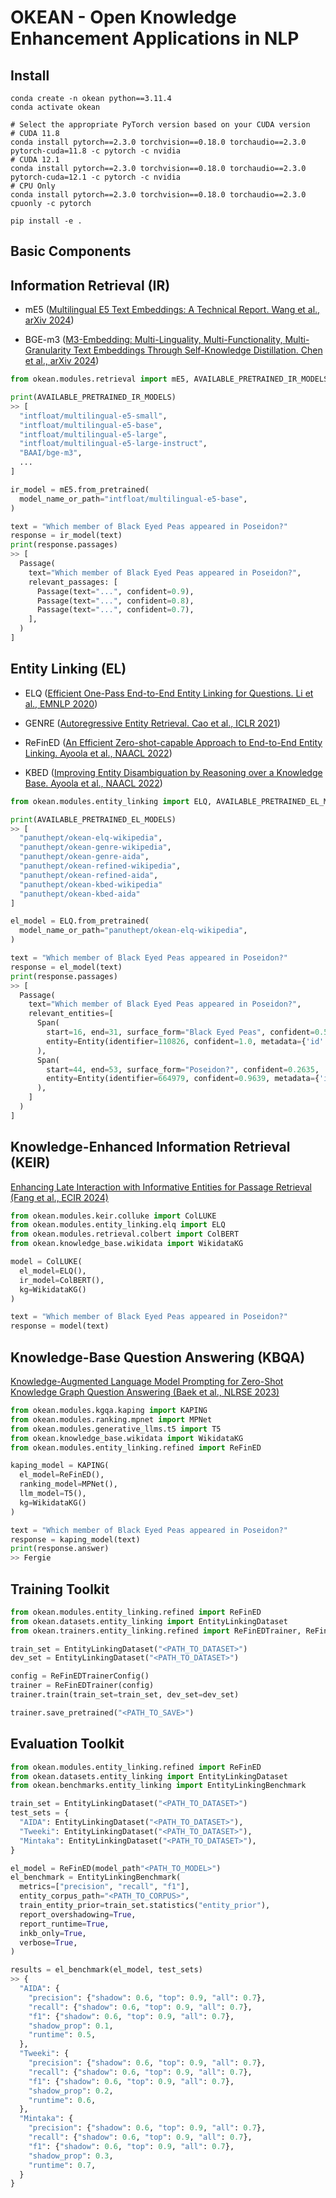 # OKEAN - Open Knowledge Enhancement Applications in NLP

## Install
```
conda create -n okean python==3.11.4
conda activate okean

# Select the appropriate PyTorch version based on your CUDA version
# CUDA 11.8
conda install pytorch==2.3.0 torchvision==0.18.0 torchaudio==2.3.0 pytorch-cuda=11.8 -c pytorch -c nvidia
# CUDA 12.1
conda install pytorch==2.3.0 torchvision==0.18.0 torchaudio==2.3.0 pytorch-cuda=12.1 -c pytorch -c nvidia
# CPU Only
conda install pytorch==2.3.0 torchvision==0.18.0 torchaudio==2.3.0 cpuonly -c pytorch

pip install -e .
```

## Basic Components

## Information Retrieval (IR)

- mE5 ([Multilingual E5 Text Embeddings: A Technical Report. Wang et al., arXiv 2024](https://arxiv.org/pdf/2402.05672))

- BGE-m3 ([M3-Embedding: Multi-Linguality, Multi-Functionality, Multi-Granularity Text Embeddings Through Self-Knowledge Distillation. Chen et al., arXiv 2024](https://arxiv.org/pdf/2402.03216))

```python
from okean.modules.retrieval import mE5, AVAILABLE_PRETRAINED_IR_MODELS

print(AVAILABLE_PRETRAINED_IR_MODELS)
>> [
  "intfloat/multilingual-e5-small",
  "intfloat/multilingual-e5-base",
  "intfloat/multilingual-e5-large",
  "intfloat/multilingual-e5-large-instruct",
  "BAAI/bge-m3",
  ...
]

ir_model = mE5.from_pretrained(
  model_name_or_path="intfloat/multilingual-e5-base",
)

text = "Which member of Black Eyed Peas appeared in Poseidon?"
response = ir_model(text)
print(response.passages)
>> [
  Passage(
    text="Which member of Black Eyed Peas appeared in Poseidon?",
    relevant_passages: [
      Passage(text="...", confident=0.9),
      Passage(text="...", confident=0.8),
      Passage(text="...", confident=0.7),
    ],
  )
]
```

## Entity Linking (EL)

- ELQ ([Efficient One-Pass End-to-End Entity Linking for Questions. Li et al., EMNLP 2020](https://aclanthology.org/2020.emnlp-main.522.pdf))
  
- GENRE ([Autoregressive Entity Retrieval. Cao et al., ICLR 2021](https://arxiv.org/pdf/2010.00904))

- ReFinED ([An Efficient Zero-shot-capable Approach to End-to-End Entity Linking. Ayoola et al., NAACL 2022](https://aclanthology.org/2022.naacl-industry.24.pdf))

- KBED ([Improving Entity Disambiguation by Reasoning over a Knowledge Base. Ayoola et al., NAACL 2022](https://aclanthology.org/2022.naacl-main.210.pdf))

```python
from okean.modules.entity_linking import ELQ, AVAILABLE_PRETRAINED_EL_MODELS

print(AVAILABLE_PRETRAINED_EL_MODELS)
>> [
  "panuthept/okean-elq-wikipedia",
  "panuthept/okean-genre-wikipedia",
  "panuthept/okean-genre-aida",
  "panuthept/okean-refined-wikipedia",
  "panuthept/okean-refined-aida",
  "panuthept/okean-kbed-wikipedia"
  "panuthept/okean-kbed-aida"
]

el_model = ELQ.from_pretrained(
  model_name_or_path="panuthept/okean-elq-wikipedia",
)

text = "Which member of Black Eyed Peas appeared in Poseidon?"
response = el_model(text)
print(response.passages)
>> [
  Passage(
    text="Which member of Black Eyed Peas appeared in Poseidon?",
    relevant_entities=[
      Span(
        start=16, end=31, surface_form="Black Eyed Peas", confident=0.5956,
        entity=Entity(identifier=110826, confident=1.0, metadata={'id': {'wikipedia': '210453', 'wikidata': 'Q134541'}})
      ),
      Span(
        start=44, end=53, surface_form="Poseidon?", confident=0.2635,
        entity=Entity(identifier=664979, confident=0.9639, metadata={'id': {'wikipedia': '2688309', 'wikidata': 'Q906633'}})
      ),
    ]
  )
]
```

## Knowledge-Enhanced Information Retrieval (KEIR)

[Enhancing Late Interaction with Informative Entities for Passage Retrieval (Fang et al., ECIR 2024)](https://keirworkshop.github.io/assets/files/keir_4.pdf)

```python
from okean.modules.keir.colluke import ColLUKE
from okean.modules.entity_linking.elq import ELQ
from okean.modules.retrieval.colbert import ColBERT
from okean.knowledge_base.wikidata import WikidataKG

model = ColLUKE(
  el_model=ELQ(),
  ir_model=ColBERT(),
  kg=WikidataKG()
)

text = "Which member of Black Eyed Peas appeared in Poseidon?"
response = model(text)
```

## Knowledge-Base Question Answering (KBQA)

[Knowledge-Augmented Language Model Prompting for Zero-Shot Knowledge Graph Question Answering (Baek et al., NLRSE 2023)](https://aclanthology.org/2023.nlrse-1.7)

```python
from okean.modules.kgqa.kaping import KAPING
from okean.modules.ranking.mpnet import MPNet
from okean.modules.generative_llms.t5 import T5
from okean.knowledge_base.wikidata import WikidataKG
from okean.modules.entity_linking.refined import ReFinED

kaping_model = KAPING(
  el_model=ReFinED(),
  ranking_model=MPNet(),
  llm_model=T5(),
  kg=WikidataKG()
)

text = "Which member of Black Eyed Peas appeared in Poseidon?"
response = kaping_model(text)
print(response.answer)
>> Fergie
```

## Training Toolkit
```python
from okean.modules.entity_linking.refined import ReFinED
from okean.datasets.entity_linking import EntityLinkingDataset
from okean.trainers.entity_linking.refined import ReFinEDTrainer, ReFinEDTrainerConfig

train_set = EntityLinkingDataset("<PATH_TO_DATASET>")
dev_set = EntityLinkingDataset("<PATH_TO_DATASET>")

config = ReFinEDTrainerConfig()
trainer = ReFinEDTrainer(config)
trainer.train(train_set=train_set, dev_set=dev_set)

trainer.save_pretrained("<PATH_TO_SAVE>")
```

## Evaluation Toolkit
```python
from okean.modules.entity_linking.refined import ReFinED
from okean.datasets.entity_linking import EntityLinkingDataset
from okean.benchmarks.entity_linking import EntityLinkingBenchmark

train_set = EntityLinkingDataset("<PATH_TO_DATASET>") 
test_sets = {
  "AIDA": EntityLinkingDataset("<PATH_TO_DATASET>"),
  "Tweeki": EntityLinkingDataset("<PATH_TO_DATASET>"),
  "Mintaka": EntityLinkingDataset("<PATH_TO_DATASET>"),
}

el_model = ReFinED(model_path"<PATH_TO_MODEL>")
el_benchmark = EntityLinkingBenchmark(
  metrics=["precision", "recall", "f1"],
  entity_corpus_path="<PATH_TO_CORPUS>",
  train_entity_prior=train_set.statistics("entity_prior"),
  report_overshadowing=True,
  report_runtime=True,
  inkb_only=True,
  verbose=True,
)

results = el_benchmark(el_model, test_sets)
>> {
  "AIDA": {
    "precision": {"shadow": 0.6, "top": 0.9, "all": 0.7},
    "recall": {"shadow": 0.6, "top": 0.9, "all": 0.7},
    "f1": {"shadow": 0.6, "top": 0.9, "all": 0.7},
    "shadow_prop": 0.1,
    "runtime": 0.5,
  },
  "Tweeki": {
    "precision": {"shadow": 0.6, "top": 0.9, "all": 0.7},
    "recall": {"shadow": 0.6, "top": 0.9, "all": 0.7},
    "f1": {"shadow": 0.6, "top": 0.9, "all": 0.7},
    "shadow_prop": 0.2,
    "runtime": 0.6,
  },
  "Mintaka": {
    "precision": {"shadow": 0.6, "top": 0.9, "all": 0.7},
    "recall": {"shadow": 0.6, "top": 0.9, "all": 0.7},
    "f1": {"shadow": 0.6, "top": 0.9, "all": 0.7},
    "shadow_prop": 0.3,
    "runtime": 0.7,
  }
}
```
